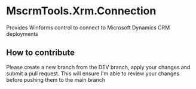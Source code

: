 # MscrmTools.Xrm.Connection
Provides Winforms control to connect to Microsoft Dynamics CRM deployments

## How to contribute
Please create a new branch from the DEV branch, apply your changes and submit a pull request. This will ensure I'm able to review your changes before pushing them to the main branch
